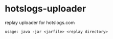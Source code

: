 # hotslogs-uploader
replay uploader for hotslogs.com


    usage: java -jar <jarfile> <replay directory>
